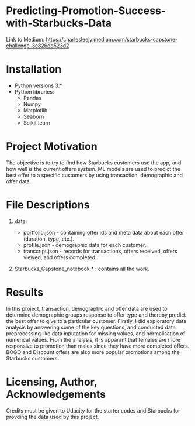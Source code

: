# Predicting-Promotion-Success-with-Starbucks-Data

Link to Medium: https://charlesleejy.medium.com/starbucks-capstone-challenge-3c826dd523d2

# Installation 
- Python versions 3.*.
- Python libraries:
  - Pandas
  - Numpy
  - Matplotlib
  - Seaborn
  - Scikit learn

# Project Motivation
The objective is to try to find how Starbucks customers use the app, and how well is the current offers system. ML models are used to predict the best offer to a specific customers by using transaction, demographic and offer data.

# File Descriptions
1. data:
      - portfolio.json - containing offer ids and meta data about each offer (duration, type, etc.).
      - profile.json - demographic data for each customer.
      - transcript.json - records for transactions, offers received, offers viewed, and offers completed.
   
2. Starbucks_Capstone_notebook.* : contains all the work.

# Results
In this project, transaction, demographic and offer data are used to determine demographic groups response to offer type and thereby predict the best offer to give to a particular customer. Firstly, I did exploratory data analysis by answering some of the key questions, and conducted data preprocessing like data inputation for missing values, and normalisation of numerical values. From the analysis, it is apparant that females are more responsive to promotion than males since they have more completed offers. BOGO and Discount offers are also more popular promotions among the Starbucks customers.

# Licensing, Author, Acknowledgements
Credits must be given to Udacity for the starter codes and Starbucks for provding the data used by this project.
